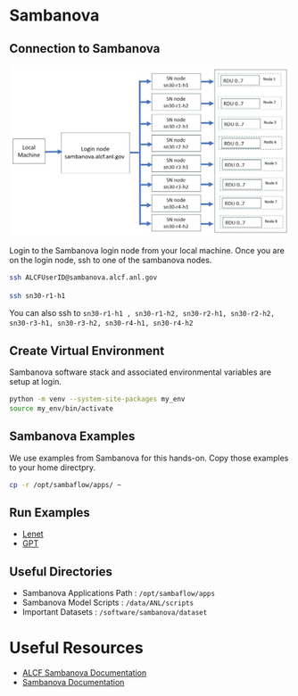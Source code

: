 # Sambanova

## Connection to Sambanova 

![Sambanova connection diagram](./sambanova_login.jpg)

Login to the Sambanova login node from your local machine.
Once you are on the login node, ssh to one of the sambanova nodes.

```bash
ssh ALCFUserID@sambanova.alcf.anl.gov

ssh sn30-r1-h1
```
You can also ssh to `sn30-r1-h1 , sn30-r1-h2, sn30-r2-h1, sn30-r2-h2, sn30-r3-h1, sn30-r3-h2, sn30-r4-h1, sn30-r4-h2`


## Create Virtual Environment 

Sambanova software stack and associated environmental variables are setup at login. 


```bash
python -m venv --system-site-packages my_env 
source my_env/bin/activate
```

## Sambanova Examples

We use examples from Sambanova for this hands-on. 
Copy those examples to your home directpry. 
```bash
cp -r /opt/sambaflow/apps/ ~
```

## Run Examples 

* [Lenet](./lenet.md)
* [GPT](./gpt.md)

## Useful Directories 

* Sambanova Applications Path : `/opt/sambaflow/apps`
* Sambanova Model Scripts : `/data/ANL/scripts`
* Important Datasets  : `/software/sambanova/dataset`

# Useful Resources 

* [ALCF Sambanova Documentation](https://docs.alcf.anl.gov/ai-testbed/sambanova_gen2/getting-started/)
* [Sambanova Documentation](https://docs.sambanova.ai/developer/latest/sambaflow-intro.html) 
